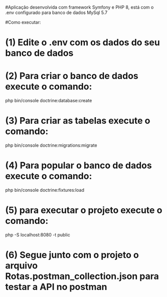 #Aplicação desenvolvida com framework Symfony e PHP 8, está com o .env configurado para banco de dados MySql 5.7


#Como executar:

# (1) Edite o .env com os dados do seu banco de dados

# (2) Para criar o banco de dados execute o comando:
php bin/console doctrine:database:create

# (3) Para criar as tabelas execute o comando:
php bin/console doctrine:migrations:migrate

# (4) Para popular o banco de dados execute o comando:
php bin/console doctrine:fixtures:load

# (5) para executar o projeto execute o comando:
php -S localhost:8080 -t public

# (6) Segue junto com o projeto o arquivo Rotas.postman_collection.json para testar a API no postman